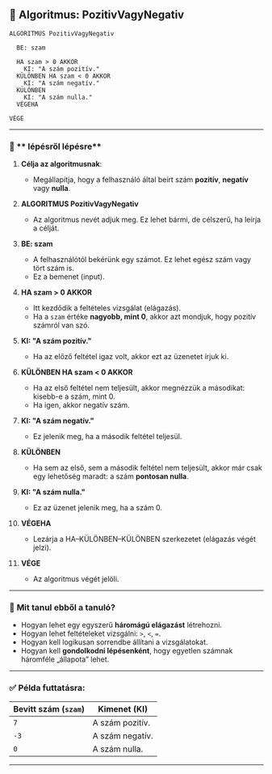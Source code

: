 ## 🔹 **Algoritmus: PozitivVagyNegativ**

```plaintext
ALGORITMUS PozitivVagyNegativ

  BE: szam

  HA szam > 0 AKKOR
    KI: "A szám pozitív."
  KÜLÖNBEN HA szam < 0 AKKOR
    KI: "A szám negatív."
  KÜLÖNBEN
    KI: "A szám nulla."
  VÉGEHA

VÉGE
```

---

### 🧩 ** lépésről lépésre**

1. **Célja az algoritmusnak**:

   * Megállapítja, hogy a felhasználó által beírt szám **pozitív**, **negatív** vagy **nulla**.

2. **ALGORITMUS PozitivVagyNegativ**

   * Az algoritmus nevét adjuk meg. Ez lehet bármi, de célszerű, ha leírja a célját.

3. **BE: szam**

   * A felhasználótól bekérünk egy számot. Ez lehet egész szám vagy tört szám is.
   * Ez a bemenet (input).

4. **HA szam > 0 AKKOR**

   * Itt kezdődik a feltételes vizsgálat (elágazás).
   * Ha a `szam` értéke **nagyobb, mint 0**, akkor azt mondjuk, hogy pozitív számról van szó.

5. **KI: "A szám pozitív."**

   * Ha az előző feltétel igaz volt, akkor ezt az üzenetet írjuk ki.

6. **KÜLÖNBEN HA szam < 0 AKKOR**

   * Ha az első feltétel nem teljesült, akkor megnézzük a másodikat: kisebb-e a szám, mint 0.
   * Ha igen, akkor negatív szám.

7. **KI: "A szám negatív."**

   * Ez jelenik meg, ha a második feltétel teljesül.

8. **KÜLÖNBEN**

   * Ha sem az első, sem a második feltétel nem teljesült, akkor már csak egy lehetőség maradt: a szám **pontosan nulla**.

9. **KI: "A szám nulla."**

   * Ez az üzenet jelenik meg, ha a szám 0.

10. **VÉGEHA**

    * Lezárja a HA–KÜLÖNBEN–KÜLÖNBEN szerkezetet (elágazás végét jelzi).

11. **VÉGE**

    * Az algoritmus végét jelöli.

---

### 🧠 **Mit tanul ebből a tanuló?**

* Hogyan lehet egy egyszerű **háromágú elágazást** létrehozni.
* Hogyan lehet feltételeket vizsgálni: `>`, `<`, `=`.
* Hogyan kell logikusan sorrendbe állítani a vizsgálatokat.
* Hogyan kell **gondolkodni lépésenként**, hogy egyetlen számnak háromféle „állapota” lehet.

---

### ✅ Példa futtatásra:

| Bevitt szám (`szam`) | Kimenet (KI)    |
| -------------------- | --------------- |
| `7`                  | A szám pozitív. |
| `-3`                 | A szám negatív. |
| `0`                  | A szám nulla.   |

---

